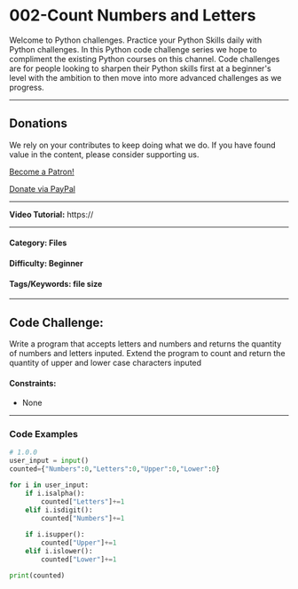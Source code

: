 # **002-Count Numbers and Letters**

Welcome to Python challenges. Practice your Python Skills daily with Python challenges. In this Python code challenge series we hope to compliment the existing Python courses on this channel. Code challenges are for people looking to sharpen their Python skills first at a beginner's level with the ambition to then move into more advanced challenges as we progress.

---
## Donations
We rely on your contributes to keep doing what we do. If you have found value in the content, please consider supporting us.

<a href="https://www.patreon.com/bePatron?u=69834971" data-patreon-widget-type="become-patron-button">Become a Patron!</a>

<a href="https://www.paypal.com/donate?hosted_button_id=W55GVT4UPXPYE" 
target="_blank">
Donate via PayPal
</a>

---

**Video Tutorial:** https://

---
#### **Category:** Files
#### **Difficulty:** Beginner
#### **Tags/Keywords:** file size
---

## **Code Challenge:**
Write a program that accepts letters and numbers and returns the quantity of numbers and letters inputed. Extend the program to count and return the quantity of upper and lower case characters inputed

#### **Constraints:**
- None

----

### Code Examples

```python
# 1.0.0
user_input = input()
counted={"Numbers":0,"Letters":0,"Upper":0,"Lower":0}

for i in user_input:
    if i.isalpha():
        counted["Letters"]+=1
    elif i.isdigit():
        counted["Numbers"]+=1 
        
    if i.isupper():
        counted["Upper"]+=1
    elif i.islower():
        counted["Lower"]+=1

print(counted)
```